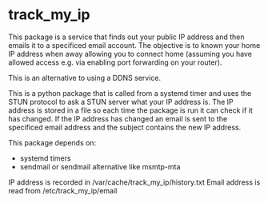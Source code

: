 track_my_ip
===========

This package is a service that finds out your public IP address
and then emails it to a specificed email account. The objective
is to known your home IP address when away allowing you to 
connect home (assuming you have allowed access e.g. via enabling
port forwarding on your router).

This is an alternative to using a DDNS service.

This is a python package that is called from a systemd timer and
uses the STUN protocol to ask a STUN server what your IP address
is. The IP address is stored in a file so each time the package is
run it can check if it has changed. If the IP address has changed
an email is sent to the specificed email address and the subject
contains the new IP address.

This package depends on:

- systemd timers
- sendmail or sendmail alternative like msmtp-mta

IP address is recorded in /var/cache/track_my_ip/history.txt
Email address is read from /etc/track_my_ip/email

